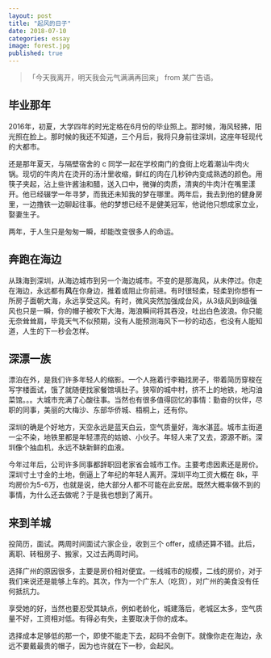 ```yaml
---
layout: post
title: "起风的日子"
date: 2018-07-10
categories: essay
image: forest.jpg
published: true
---
```


>「今天我离开，明天我会元气满满再回来」
from 某广告语。

## 毕业那年
2016年，初夏，大学四年的时光定格在6月份的毕业照上。那时候，海风轻拂，阳光照在脸上。那时候的我还不知道，三个月后，我将只身前往深圳，这座年轻现代的大都市。

还是那年夏天，与隔壁宿舍的 c 同学一起在学校南门的食街上吃着潮汕牛肉火锅。现切的牛肉片在烫开的汤汁里收缩，鲜红的肉在几秒钟内变成熟透的颜色。用筷子夹起，沾上些许酱油和醋，送入口中，微弹的肉质，清爽的牛肉汁在嘴里漾开。他已经辍学一年寻梦，而我还未知我的梦在哪里。两年后，我去到他的健身房里，一边撸铁一边聊起往事。他的梦想已经不是健美冠军，他说他只想成家立业，娶妻生子。

两年，于人生只是匆匆一瞬，却能改变很多人的命运。

## 奔跑在海边
从珠海到深圳，从海边城市到另一个海边城市。不变的是那海风，从未停过。你走在海边，永远都有**风**在你身边，推着或阻止你前进。有时很轻柔，轻柔到你想有一所房子面朝大海，永远享受这风。有时，微风突然加强成台风，从3级风到8级强风也只是一瞬，你的帽子被吹下大海，海浪瞬间将其吞没，吐出白色波浪。你只能无奈耸耸肩，毕竟天气不似预期，没有人能预测海风下一秒的动态，也没有人能知道，人生的下一秒会怎样。

## 深漂一族
漂泊在外，是我们许多年轻人的缩影。一个人拖着行李箱找房子，带着简历穿梭在写字楼面试，饿了就随便找家餐馆填肚子。狭窄的城中村，挤不上的地铁，地沟油菜馆。。。大城市充满了心酸往事。当然也有很多值得回忆的事情：勤奋的伙伴，尽职的同事，美丽的大梅沙、东部华侨城、梧桐上，还有你。

深圳的确是个好地方，天空永远是蓝天白云，空气质量好，海水湛蓝。城市主街道一尘不染，地铁里都是年轻漂亮的姑娘、小伙子。年轻人来了又去，源源不断。深圳像个抽血机，永远不缺新鲜的血液。

今年过年后，公司许多同事都辞职回老家省会城市工作。主要考虑因素还是房价。深圳寸土寸金的土地，倒逼上了年纪的年轻人离开。深圳平均工资大概在 8k，平均房价为5-6万，也就是说，绝大部分人都不可能在此安居。既然大概率做不到的事情，为什么还去做呢？于是我也想到了离开。

## 来到羊城
投简历，面试。两周时间面试六家企业，收到三个 offer，成绩还算不错。此后，离职、转租房子、搬家，又过去两周时间。

选择广州的原因很多，主要是房价相对便宜。一线城市的规模，二线的房价，对于我们来说还是能够上车的。其次，作为一个广东人（吃货），对广州的美食没有任何抵抗力。

享受她的好，当然也要忍受其缺点，例如老龄化，城建落后，老城区太多，空气质量不好，工资相对低。有得必有失，主要取决于你的成本。

选择成本足够低的那一个，即使不能走下去，起码不会倒下。就像你走在海边，永远不要戴最贵的帽子，因为也许就在下一秒，会起风。



